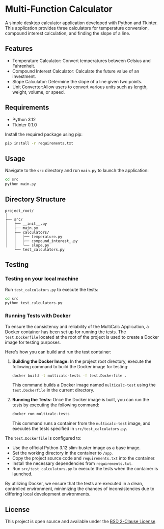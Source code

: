 # Multi-Function Calculator

A simple desktop calculator application developed with Python and Tkinter. This application provides three calculators for temperature conversion, compound interest calculation, and finding the slope of a line.

## Features

- Temperature Calculator: Convert temperatures between Celsius and Fahrenheit.
- Compound Interest Calculator: Calculate the future value of an investment.
- Slope Calculator: Determine the slope of a line given two points.
- Unit Converter:Allow users to convert various units such as length, weight, volume, or speed. 

## Requirements

- Python 3.12
- Tkinter 0.1.0

Install the required package using pip:

```bash
pip install -r requirements.txt
```

## Usage

Navigate to the `src` directory and run `main.py` to launch the application:

```bash
cd src
python main.py
```

## Directory Structure

```plaintext
project_root/
│
├── src/
│   ├── __init__.py
│   ├── main.py
│   ├── calculators/
│   │   ├── temperature.py
│   │   ├── compound_interest_.py
│   │   └── slope.py
    └── test_calculators.py
```

## Testing

### Testing on your local machine

Run `test_calculators.py` to execute the tests:

```bash
cd src
python test_calculators.py
```

### Running Tests with Docker

To ensure the consistency and reliability of the MultiCalc Application, a Docker container has been set up for running the tests. The `test.Dockerfile` located at the root of the project is used to create a Docker image for testing purposes.

Here's how you can build and run the test container:

1. **Building the Docker Image:**
    In the project root directory, execute the following command to build the Docker image for testing:

    ```bash
    docker build -t multicalc-tests -f test.Dockerfile .
    ```

    This command builds a Docker image named `multicalc-test` using the `test.Dockerfile` in the current directory.

2. **Running the Tests:**
    Once the Docker image is built, you can run the tests by executing the following command:

    ```bash
    docker run multicalc-tests
    ```

    This command runs a container from the `multicalc-test` image, and executes the tests specified in `src/test_calculators.py`.

The `test.Dockerfile` is configured to:

- Use the official Python 3.12 slim-buster image as a base image.
- Set the working directory in the container to `/app`.
- Copy the project source code and `requirements.txt` into the container.
- Install the necessary dependencies from `requirements.txt`.
- Run `src/test_calculators.py` to execute the tests when the container is launched.

By utilizing Docker, we ensure that the tests are executed in a clean, controlled environment, minimizing the chances of inconsistencies due to differing local development environments.

## License

This project is open source and available under the [BSD 2-Clause License](LICENSE).
